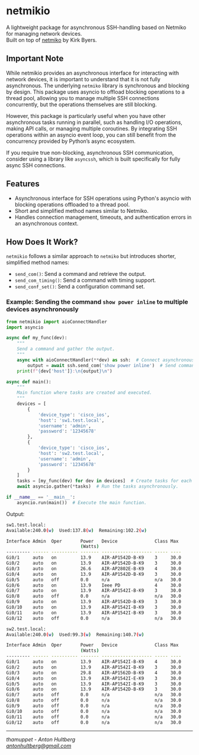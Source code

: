 # netmikio
A lightweight package for asynchronous SSH-handling based on Netmiko for managing network devices.  
Built on top of [netmiko](https://github.com/ktbyers/netmiko) by Kirk Byers.

## Important Note
While netmikio provides an asynchronous interface for interacting with network devices, it is important to understand that it is not fully asynchronous. The underlying `netmiko` library is synchronous and blocking by design. This package uses asyncio to offload blocking operations to a thread pool, allowing you to manage multiple SSH connections concurrently, but the operations themselves are still blocking.

However, this package is particularly useful when you have other asynchronous tasks running in parallel, such as handling I/O operations, making API calls, or managing multiple coroutines. By integrating SSH operations within an asyncio event loop, you can still benefit from the concurrency provided by Python’s async ecosystem.

If you require true non-blocking, asynchronous SSH communication, consider using a library like `asyncssh`, which is built specifically for fully async SSH connections.

## Features
- Asynchronous interface for SSH operations using Python's asyncio with blocking operations offloaded to a thread pool.
- Short and simplified method names similar to Netmiko.
- Handles connection management, timeouts, and authentication errors in an asynchronous context.

## How Does It Work?
`netmikio` follows a similar approach to `netmiko` but introduces shorter, simplified method names:
- `send_com()`: Send a command and retrieve the output.
- `send_com_timing()`: Send a command with timing support.
- `send_conf_set()`: Send a configuration command set.

### Example: Sending the command `show power inline` to multiple devices asynchronously
```python
from netmikio import aioConnectHandler
import asyncio

async def my_func(dev):
    """
    Send a command and gather the output.
    """
    async with aioConnectHandler(**dev) as ssh:  # Connect asynchronously like in Netmiko but with 'async'.
        output = await ssh.send_com('show power inline')  # Send command and retrieve output asynchronously.
    print(f"{dev['host']}:\n{output}\n")

async def main():
    """
    Main function where tasks are created and executed.
    """
    devices = [
        {
            'device_type': 'cisco_ios',
            'host': 'sw1.test.local',
            'username': 'admin',
            'password': '12345678'
        },
        {
            'device_type': 'cisco_ios',
            'host': 'sw2.test.local',
            'username': 'admin',
            'password': '12345678'
        }
    ]
    tasks = [my_func(dev) for dev in devices]  # Create tasks for each device.
    await asyncio.gather(*tasks)  # Run the tasks asynchronously.

if __name__ == '__main__':
    asyncio.run(main())  # Execute the main function.
```

Output:
```bash
sw1.test.local:
Available:240.0(w)  Used:137.8(w)  Remaining:102.2(w)

Interface Admin  Oper       Power   Device              Class Max
                            (Watts)
--------- ------ ---------- ------- ------------------- ----- ----
Gi0/1     auto   on         13.9    AIR-AP1542D-B-K9    3     30.0
Gi0/2     auto   on         13.9    AIR-AP1542D-B-K9    3     30.0
Gi0/3     auto   on         26.6    AIR-AP2802E-B-K9    4     30.0
Gi0/4     auto   on         13.9    AIR-AP1542D-B-K9    3     30.0
Gi0/5     auto   off        0.0     n/a                 n/a   30.0
Gi0/6     auto   on         13.9    Ieee PD             4     30.0
Gi0/7     auto   on         13.9    AIR-AP1542I-B-K9    3     30.0
Gi0/8     auto   off        0.0     n/a                 n/a   30.0
Gi0/9     auto   on         13.9    AIR-AP1542D-B-K9    3     30.0
Gi0/10    auto   on         13.9    AIR-AP1542I-B-K9    3     30.0
Gi0/11    auto   on         13.9    AIR-AP1542I-B-K9    3     30.0
Gi0/12    auto   off        0.0     n/a                 n/a   30.0

sw2.test.local:
Available:240.0(w)  Used:99.3(w)  Remaining:140.7(w)

Interface Admin  Oper       Power   Device              Class Max
                            (Watts)
--------- ------ ---------- ------- ------------------- ----- ----
Gi0/1     auto   on         13.9    AIR-AP1542I-B-K9    4     30.0
Gi0/2     auto   on         13.9    AIR-AP1542I-B-K9    3     30.0
Gi0/3     auto   on         29.8    AIR-AP1562D-B-K9    4     30.0
Gi0/4     auto   on         13.9    AIR-AP1542I-E-K9    3     30.0
Gi0/5     auto   on         13.9    AIR-AP1542I-B-K9    3     30.0
Gi0/6     auto   on         13.9    AIR-AP1542D-B-K9    3     30.0
Gi0/7     auto   off        0.0     n/a                 n/a   30.0
Gi0/8     auto   off        0.0     n/a                 n/a   30.0
Gi0/9     auto   off        0.0     n/a                 n/a   30.0
Gi0/10    auto   off        0.0     n/a                 n/a   30.0
Gi0/11    auto   off        0.0     n/a                 n/a   30.0
Gi0/12    auto   off        0.0     n/a                 n/a   30.0
```

---
*thamuppet - Anton Hultberg* <br>
*antonhultberg@gmail.com* <br>

